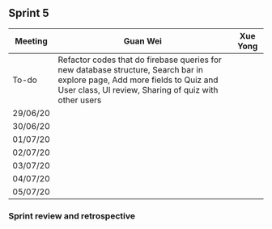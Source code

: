## Sprint 5

Meeting|Guan Wei|Xue Yong
---|---------|----------
To-do|Refactor codes that do firebase queries for new database structure, Search bar in explore page, Add more fields to Quiz and User class, UI review, Sharing of quiz with other users|
29/06/20||
30/06/20||
01/07/20||
02/07/20||
03/07/20||
04/07/20||
05/07/20||

### Sprint review and retrospective

